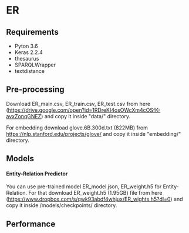 # ER
## Requirements
* Pyton 3.6
* Keras 2.2.4
* thesaurus
* SPARQLWrapper
* textdistance

## Pre-processing
Download ER_main.csv, ER_train.csv, ER_test.csv from here (https://drive.google.com/open?id=1RDreKI4osOWcXm4cOSfK-avxZonqGNEZ) and copy it inside "data/" directory.

For embedding download glove.6B.300d.txt (822MB) from https://nlp.stanford.edu/projects/glove/ and copy it inside "embedding/" directory.

## Models

#### Entity-Relation Predictor
You can use pre-trained model ER_model.json, ER_weight.h5 for Entity-Relation. For that download ER_weight.h5 (1.95GB) file from here (https://www.dropbox.com/s/qwk93abdf4whjux/ER_wights.h5?dl=0) and copy it inside /models/checkpoints/ directory.

## Performance
